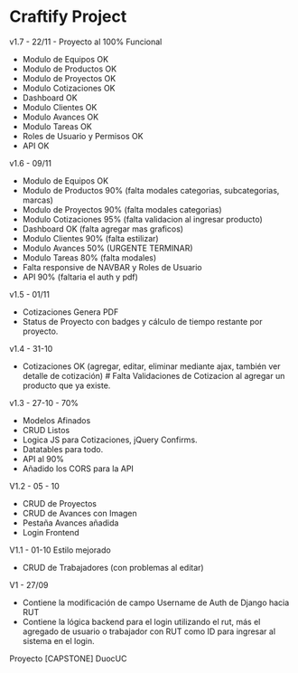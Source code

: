 # Craftify Project

v1.7 - 22/11 - Proyecto al 100% Funcional 
- Modulo de Equipos OK
- Modulo de Productos OK
- Modulo de Proyectos OK
- Modulo Cotizaciones OK
- Dashboard OK 
- Modulo Clientes OK
- Modulo Avances OK
- Modulo Tareas OK
- Roles de Usuario y Permisos OK
- API OK

  

v1.6 - 09/11
- Modulo de Equipos OK
- Modulo de Productos 90% (falta modales categorias, subcategorias, marcas)
- Modulo de Proyectos 90% (falta modales categorias)
- Modulo Cotizaciones 95% (falta validacion al ingresar producto)
- Dashboard OK (falta agregar mas graficos)
- Modulo Clientes 90% (falta estilizar)
- Modulo Avances 50% (URGENTE TERMINAR)
- Modulo Tareas 80% (falta modales)
- Falta responsive de NAVBAR y Roles de Usuario
- API 90% (faltaria el auth y pdf)


v1.5 - 01/11
- Cotizaciones Genera PDF
- Status de Proyecto con badges y cálculo de tiempo restante por proyecto.

v1.4 - 31-10 
- Cotizaciones OK (agregar, editar, eliminar mediante ajax, también ver detalle de cotización) # Falta Validaciones de Cotizacion al agregar un producto que ya existe.



v1.3 - 27-10 - 70%
- Modelos Afinados
- CRUD Listos
- Logica JS para Cotizaciones, jQuery Confirms.
- Datatables para todo.
- API al 90%
- Añadido los CORS para la API

V1.2 - 05 - 10
- CRUD de Proyectos
- CRUD de Avances con Imagen
- Pestaña Avances añadida
- Login Frontend 

V1.1 - 01-10
Estilo mejorado
- CRUD de Trabajadores (con problemas al editar)
  
V1 - 27/09

- Contiene la modificación de campo Username de Auth de Django hacia RUT
- Contiene la lógica backend para el login utilizando el rut, más el agregado de usuario o trabajador con RUT como ID para ingresar al sistema en el login.

 Proyecto [CAPSTONE] DuocUC
